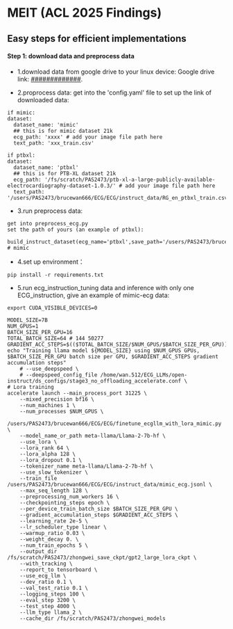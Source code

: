 # MEIT (ACL 2025 Findings)
## Easy steps for efficient implementations

#### Step 1: download data and preprocess data

- 1.download data from google drive to your linux device:
Google drive link: [#############](https://drive.google.com/drive/folders/1CbBaqw8wjbCaP9FXhy41jEw5Jc8riYqz?usp=sharing). 

- 2.proprocess data: get into the 'config.yaml' file to set up the link of downloaded data:

```
if mimic:
dataset:
  dataset_name: 'mimic'
  ## this is for mimic dataset 21k
  ecg_path: 'xxxx' # add your image file path here
  text_path: 'xxx_train.csv'

if ptbxl:
dataset:
  dataset_name: 'ptbxl'
  ## this is for PTB-XL dataset 21k
  ecg_path: '/fs/scratch/PAS2473/ptb-xl-a-large-publicly-available-electrocardiography-dataset-1.0.3/' # add your image file path here
  text_path: '/users/PAS2473/brucewan666/ECG/ECG/instruct_data/RG_en_ptbxl_train.csv'
```

- 3.run preprocess data: 

```
get into preprocess_ecg.py 
set the path of yours (an example of ptbxl): 

build_instruct_dataset(ecg_name='ptbxl',save_path='/users/PAS2473/brucewan666/ECG/ECG/instruct_data/ptbxl_ecg_train.jsonl') # mimic

```

- 4.set up environment：

```
pip install -r requirements.txt
```

- 5.run ecg_instruction_tuning data and inference with only one ECG_instruction, give an example of mimic-ecg data:

```
export CUDA_VISIBLE_DEVICES=0

MODEL_SIZE=7B
NUM_GPUS=1
BATCH_SIZE_PER_GPU=16
TOTAL_BATCH_SIZE=64 # 144 50277
GRADIENT_ACC_STEPS=$(($TOTAL_BATCH_SIZE/$NUM_GPUS/$BATCH_SIZE_PER_GPU))
echo "Training llama model ${MODEL_SIZE} using $NUM_GPUS GPUs, $BATCH_SIZE_PER_GPU batch size per GPU, $GRADIENT_ACC_STEPS gradient accumulation steps"
    # --use_deepspeed \
    # --deepspeed_config_file /home/wan.512/ECG_LLMs/open-instruct/ds_configs/stage3_no_offloading_accelerate.conf \
# Lora training
accelerate launch --main_process_port 31225 \
    --mixed_precision bf16 \
    --num_machines 1 \
    --num_processes $NUM_GPUS \
    /users/PAS2473/brucewan666/ECG/ECG/finetune_ecgllm_with_lora_mimic.py \
    --model_name_or_path meta-llama/Llama-2-7b-hf \
    --use_lora \
    --lora_rank 64 \
    --lora_alpha 128 \
    --lora_dropout 0.1 \
    --tokenizer_name meta-llama/Llama-2-7b-hf \
    --use_slow_tokenizer \
    --train_file /users/PAS2473/brucewan666/ECG/ECG/instruct_data/mimic_ecg.jsonl \
    --max_seq_length 128 \
    --preprocessing_num_workers 16 \
    --checkpointing_steps epoch \
    --per_device_train_batch_size $BATCH_SIZE_PER_GPU \
    --gradient_accumulation_steps $GRADIENT_ACC_STEPS \
    --learning_rate 2e-5 \
    --lr_scheduler_type linear \
    --warmup_ratio 0.03 \
    --weight_decay 0. \
    --num_train_epochs 5 \
    --output_dir /fs/scratch/PAS2473/zhongwei_save_ckpt/gpt2_large_lora_ckpt \
    --with_tracking \
    --report_to tensorboard \
    --use_ecg_llm \
    --dev_ratio 0.1 \
    --val_test_ratio 0.1 \
    --logging_steps 100 \
    --eval_step 3200 \
    --test_step 4000 \
    --llm_type llama_2 \
    --cache_dir /fs/scratch/PAS2473/zhongwei_models

```
